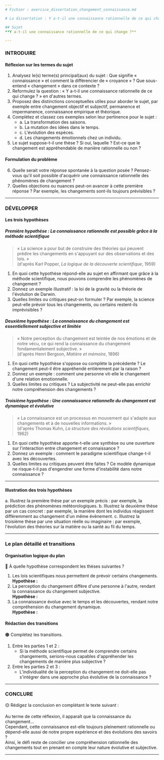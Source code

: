 ```yaml
---
# Fichier : exercice_dissertation_changement_connaissance.md

# La dissertation : Y a-t-il une connaissance rationnelle de ce qui change ?

## Sujet
**Y a-t-il une connaissance rationnelle de ce qui change ?**

---
```


### INTRODUIRE

#### Réflexion sur les termes du sujet

1. Analysez le(s) terme(s) principal(aux) du sujet : Que signifie « connaissance » et comment la différencier de « croyance » ? Que sous-entend « changement » dans ce contexte ?
2. Reformulez la question : « Y a-t-il une connaissance rationnelle de ce qui change ? » en d'autres termes.
3. Proposez des distinctions conceptuelles utiles pour aborder le sujet, par exemple entre changement objectif et subjectif, permanence et impermanence, connaissance empirique et théorique.
4. Complétez et classez ces exemples selon leur pertinence pour le sujet :
   - a. La transformation des saisons.
   - b. La mutation des idées dans le temps.
   - c. L'évolution des espèces.
   - d. Les changements émotionnels chez un individu.
5. Le sujet suppose-t-il une thèse ? Si oui, laquelle ? Est-ce que le changement est appréhendable de manière rationnelle ou non ?

#### Formulation du problème

6. Quelle serait votre réponse spontanée à la question posée ? Pensez-vous qu'il soit possible d'acquérir une connaissance rationnelle des phénomènes de changement ?
7. Quelles objections ou nuances peut-on avancer à cette première réponse ? Par exemple, les changements sont-ils toujours prévisibles ?

---

### DÉVELOPPER

#### Les trois hypothèses

##### Première hypothèse : La connaissance rationnelle est possible grâce à la méthode scientifique

> « La science a pour but de construire des théories qui peuvent prédire les changements en s'appuyant sur des observations et des lois. »  
> (d'après Karl Popper, *La logique de la découverte scientifique*, 1959)

1. En quoi cette hypothèse répond-elle au sujet en affirmant que grâce à la méthode scientifique, nous pouvons comprendre les phénomènes de changement ?
2. Donnez un exemple illustratif : la loi de la gravité ou la théorie de l'évolution de Darwin.
3. Quelles limites ou critiques peut-on formuler ? Par exemple, la science peut-elle prévoir tous les changements, ou certains restent-ils imprévisibles ?

##### Deuxième hypothèse : La connaissance du changement est essentiellement subjective et limitée

> « Notre perception du changement est teintée de nos émotions et de notre vécu, ce qui rend la connaissance du changement fondamentalement subjective. »  
> (d'après Henri Bergson, *Matière et mémoire*, 1896)

1. En quoi cette hypothèse s'oppose ou complète la précédente ? Le changement peut-il être appréhendé entièrement par la raison ?
2. Donnez un exemple : comment une personne vit-elle le changement d'une relation émotionnelle.
3. Quelles limites ou critiques ? La subjectivité ne peut-elle pas enrichir notre compréhension des changements ?

##### Troisième hypothèse : Une connaissance rationnelle du changement est dynamique et évolutive

> « La connaissance est un processus en mouvement qui s'adapte aux changements et à de nouvelles informations. »  
> (d'après Thomas Kuhn, *La structure des révolutions scientifiques*, 1962)

1. En quoi cette hypothèse apporte-t-elle une synthèse ou une ouverture sur l'interaction entre changement et connaissance ?
2. Donnez un exemple : comment le paradigme scientifique change-t-il avec les découvertes.
3. Quelles limites ou critiques peuvent être faites ? Ce modèle dynamique ne risque-t-il pas d'engendrer une forme d'instabilité dans notre connaissance ?

---

#### Illustration des trois hypothèses

a. Illustrez la première thèse par un exemple précis : par exemple, la prédiction des phénomènes météorologiques.
b. Illustrez la deuxième thèse par un cas concret : par exemple, la manière dont les individus réagissent différemment au changement d'un même évènement.
c. Illustrez la troisième thèse par une situation réelle ou imaginaire : par exemple, l'évolution des théories sur la matière ou la santé au fil du temps.

---

### Le plan détaillé et transitions

#### Organisation logique du plan

🔴 À quelle hypothèse correspondent les thèses suivantes ?

1. Les lois scientifiques nous permettent de prévoir certains changements.  
   **Hypothèse :**
2. La perception du changement diffère d'une personne à l'autre, rendant la connaissance du changement subjective.  
   **Hypothèse :**
3. La connaissance évolue avec le temps et les découvertes, rendant notre compréhension du changement dynamique.  
   **Hypothèse :**

#### Rédaction des transitions

🟠 Complétez les transitions.

1. Entre les parties 1 et 2 :  
   - Si la méthode scientifique permet de comprendre certains changements, serions-nous capables d'appréhender les changements de manière plus subjective ?
2. Entre les parties 2 et 3 :  
   - L'individualité de la perception du changement ne doit-elle pas s'intégrer dans une approche plus évolutive de la connaissance ?

---

### CONCLURE

🟡 Rédigez la conclusion en complétant le texte suivant :

Au terme de cette réflexion, il apparaît que la connaissance du changement…  
Cependant, cette connaissance est-elle toujours pleinement rationnelle ou dépend-elle aussi de notre propre expérience et des évolutions des savoirs ?  
Ainsi, le défi reste de concilier une compréhension rationnelle des changements tout en prenant en compte leur nature évolutive et subjective.

---